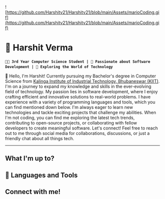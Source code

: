 ![https://github.com/Harshitv21/Harshitv21/blob/main/Assets/marioCoding.gif](https://github.com/Harshitv21/Harshitv21/blob/main/Assets/marioCoding.gif)

# 👾 Harshit Verma

**`👨‍💻 3rd Year Computer Science Student | 🌟 Passionate about Software Development | 🚀 Exploring the World of Technology`**


👋 Hello, I'm Harshit! Currently pursuing my Bachelor's degree in Computer Science from [Kalinga Institute of Industrial Technology, Bhubaneswar (KIIT)](https://kiit.ac.in/). I'm on a journey to expand my knowledge and skills in the ever-evolving field of technology. My passion lies in software development, where I enjoy crafting efficient and innovative solutions to real-world problems.
I have experience with a variety of programming languages and tools, which you can find mentioned down below. I'm always eager to learn new technologies and tackle exciting projects that challenge my abilities.
When I'm not coding, you can find me exploring the latest tech trends, contributing to open-source projects, or collaborating with fellow developers to create meaningful software.
Let's connect! Feel free to reach out to me through social media for collaborations, discussions, or just a friendly chat about all things tech.

---

## What I'm up to?

## 🧰 Languages and Tools 

## Connect with me!
